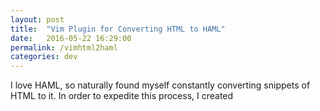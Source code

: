 ```yaml
---
layout: post
title:  "Vim Plugin for Converting HTML to HAML"
date:   2016-05-22 16:29:00
permalink: /vimhtml2haml
categories: dev
---
```


I love HAML, so naturally found myself constantly converting snippets of HTML to it.  In order to expedite this process, I created
